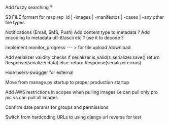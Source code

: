 Add fuzzy searching ?

S3 FILE formart for resp
rep_id
    | -images
    | -manifestos
    | -cases
    | -any other file types

Notifications (Email, SMS, Push)
Add content type to metadata  ?
Add encoding to metadata utf-8/ascii etc ? use it to decode ?

implement monitor_progress --- > for file upload /download

Add serializer validity checks
if serializer.is_valid():
            serializer.save()
            return Response(serializer.data)
        else:
            return Response(serializer.errors)


Hide users-swagger for external

Move from manage.py startup to proper production startup

Add AWS restrictions in scopes when pulling images i.e can pull only pro pic vs can pull all images

Confirm date params for groups and permissions


Switch from hardcoding URLs to using django url reverse for test
